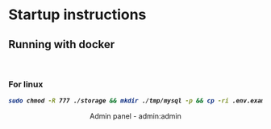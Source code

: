 # Startup instructions
## Running with docker
<br>

### For linux
<b><i>
```bash
sudo chmod -R 777 ./storage && mkdir ./tmp/mysql -p && cp -ri .env.example .env && docker compose up --build -d --wait && docker exec -it test-task-vsem-edu-php-1 bash -c "composer u -n && composer i -n && php artisan key:generate && php artisan storage:link && php artisan migrate && php artisan db:seed"
```
</i></b>
<center>Admin panel - admin:admin</center>

